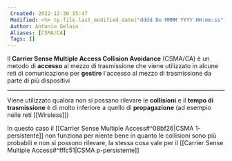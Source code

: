 ```yaml
---
 Created: 2022-12-30 15:47
 Modified: <%+ tp.file.last_modified_date("dddd Do MMMM YYYY HH:mm:ss") %>
 Author: Antonio Gelain
 Aliases: [CSMA/CA]
 Tags: []
---
```


Il **Carrier Sense Multiple Access Collision Avoidance** (CSMA/CA) è un metodo di **accesso** al mezzo di trasmissione che viene utilizzato in alcune reti di comunicazione per **gestire** l'accesso al mezzo di trasmissione da parte di più dispositivi

---

Viene utilizzato qualora non si possano rilevare le **collisioni** e il **tempo di trasmissione** è di molto inferiore a quello di **propagazione** (ad esempio nelle reti [[Wireless]])

In questo caso il [[Carrier Sense Multiple Access#^08bf26|CSMA 1-persistente]] non funziona per niente bene in quanto le collisioni sono più probabili e non si possono rilevare, la stessa cosa vale per il [[Carrier Sense Multiple Access#^fffc51|CSMA p-persistente]]